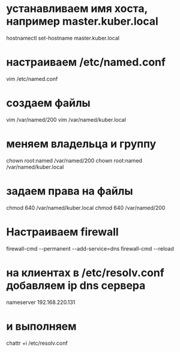 # устанавливаем имя хоста, например master.kuber.local
hostnamectl set-hostname master.kuber.local

# настраиваем /etc/named.conf
vim /etc/named.conf

# создаем файлы
vim /var/named/200
vim /var/named/kuber.local

# меняем владельца и группу
chown root:named /var/named/200
chown root:named /var/named/kuber.local

# задаем права на файлы
chmod 640 /var/named/kuber.local
chmod 640 /var/named/200

# Настраиваем firewall
firewall-cmd --permanent --add-service=dns
firewall-cmd --reload

# на клиентах в /etc/resolv.conf добавляем ip dns сервера
nameserver 192.168.220.131
# и выполняем
chattr +i /etc/resolv.conf